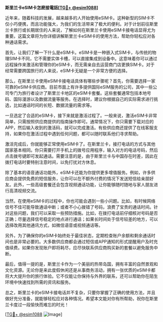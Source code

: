 **斯里兰卡eSIM卡怎麽接電話[[TG💪+ @esim1088](https://t.me/s/esim1088)]**

近年来，随着科技的发展，越来越多的人开始使用eSIM卡。这种新型的SIM卡不仅小巧便携，而且功能强大，为我们的生活带来了极大的便利。对于计划前往斯里兰卡旅行或长期居住的人来说，了解如何在斯里兰卡使用eSIM卡接电话显得尤为重要。这篇文章将为你详细讲解斯里兰卡eSIM卡的使用方法，帮助你轻松应对各种通话需求。

首先，让我们了解一下什么是eSIM卡。eSIM卡是一种嵌入式SIM卡，与传统的物理SIM卡不同，它不需要实体卡槽，可以直接集成到设备中。这意味着你可以通过远程操作来激活和管理你的eSIM卡，而无需亲自去运营商门店更换SIM卡。对于经常需要跨国旅行的人来说，eSIM卡无疑是一个非常方便的选择。

那么，在斯里兰卡使用eSIM卡接电话具体有哪些步骤呢？首先，你需要选择一家可靠的eSIM卡供应商。目前市面上有许多提供国际eSIM服务的公司，其中一些公司专门为旅行者设计了斯里兰卡地区的eSIM卡套餐。这些套餐通常包括本地号码、国际漫游以及数据流量等服务。在选择时，建议你根据自己的实际需求进行挑选，比如通话时间的长短、数据流量的需求等。

一旦选定了合适的eSIM卡，接下来就是激活过程了。一般来说，激活eSIM卡非常简单，只需按照供应商提供的指南操作即可。通常情况下，你只需要下载对应的APP，然后输入收到的激活码，就可以完成激活。有些供应商还提供了在线客服支持，如果你在激活过程中遇到任何问题，都可以随时联系他们寻求帮助。

激活完成后，你就能够正常使用eSIM卡了。在斯里兰卡，接打电话的方式与其他国家基本相同。你只需要打开手机上的拨号应用程序，输入对方的电话号码，然后点击拨号键即可发起通话。需要注意的是，由于斯里兰卡与中国存在时差，因此在拨打电话时要特别注意时间，以免打扰对方休息。

除了基本的语音通话功能外，eSIM卡还能为你提供更多增值服务。例如，许多供应商会提供免费的短信服务，让你可以在不额外付费的情况下发送短信给亲朋好友。此外，一些高级套餐还会包含视频通话功能，让你能够随时随地与家人朋友进行高清视频交流。

当然，在使用eSIM卡的过程中，你也可能会遇到一些小问题。比如，有时候网络信号不佳可能导致通话中断；或者不小心拨错了号码，浪费了宝贵的通话时间。针对这些问题，我们可以采取一些预防措施。比如，在拨打电话前仔细核对号码是否正确；尽量选择信号稳定的地点进行通话；如果长时间处于信号较差的地方，可以选择改用其他通讯方式，如微信语音或视频通话等。

另外，为了确保你的eSIM卡始终处于最佳状态，定期检查账户余额和剩余通话时间也是非常必要的。大多数供应商都会通过短信或APP通知的形式提醒用户及时充值续费。如果你发现账户即将耗尽，应尽快联系供应商购买新的套餐以避免服务中断。

最后，值得一提的是，斯里兰卡作为一个美丽的热带岛国，拥有丰富的自然景观和文化资源。无论你是来此度假休闲还是从事商务活动，拥有一张优质的eSIM卡都将大大提升你的旅行体验。它不仅能让你保持与外界的联系，还可以帮助你在陌生环境中快速找到所需的资讯和服务。

总之，斯里兰卡的eSIM卡接电话并不复杂，只要你掌握了正确的使用方法，并且做好充分准备，就能够轻松应对各种情况。希望本文能对你有所帮助，祝你在斯里兰卡度过一段愉快而难忘的时光！

[[TG💪+ @esim1088](https://t.me/s/esim1088) ![Image](https://i.postimg.cc/4NQfJmqS/Snipaste-2025-05-13-00-14-12.png)]